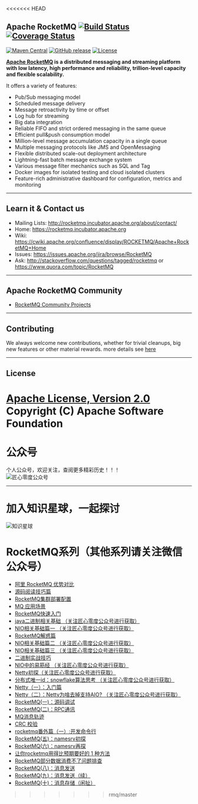 <<<<<<< HEAD
## Apache RocketMQ [![Build Status](https://travis-ci.org/apache/incubator-rocketmq.svg?branch=master)](https://travis-ci.org/apache/incubator-rocketmq) [![Coverage Status](https://coveralls.io/repos/github/apache/incubator-rocketmq/badge.svg?branch=master)](https://coveralls.io/github/apache/incubator-rocketmq?branch=master)
[![Maven Central](https://maven-badges.herokuapp.com/maven-central/org.apache.rocketmq/rocketmq-all/badge.svg)](http://search.maven.org/#search%7Cga%7C1%7Corg.apache.rocketmq)
[![GitHub release](https://img.shields.io/badge/release-download-orange.svg)](https://github.org/apache/rocketmqreleases)
[![License](https://img.shields.io/badge/license-Apache%202-4EB1BA.svg)](https://www.apache.org/licenses/LICENSE-2.0.html)

**[Apache RocketMQ](https://rocketmq.incubator.apache.org) is a distributed messaging and streaming platform with low latency, high performance and reliability, trillion-level capacity and flexible scalability.**

It offers a variety of features:

* Pub/Sub messaging model
* Scheduled message delivery
* Message retroactivity by time or offset
* Log hub for streaming
* Big data integration
* Reliable FIFO and strict ordered messaging in the same queue
* Efficient pull&push consumption model
* Million-level message accumulation capacity in a single queue
* Multiple messaging protocols like JMS and OpenMessaging
* Flexible distributed scale-out deployment architecture
* Lightning-fast batch message exchange system
* Various message filter mechanics such as SQL and Tag
* Docker images for isolated testing and cloud isolated clusters
* Feature-rich administrative dashboard for configuration, metrics and monitoring


----------

## Learn it & Contact us
* Mailing Lists: <http://rocketmq.incubator.apache.org/about/contact/>
* Home: <https://rocketmq.incubator.apache.org>
* Wiki: <https://cwiki.apache.org/confluence/display/ROCKETMQ/Apache+RocketMQ+Home>
* Issues: <https://issues.apache.org/jira/browse/RocketMQ>
* Ask: <http://stackoverflow.com/questions/tagged/rocketmq> or <https://www.quora.com/topic/RocketMQ>
 

----------

## Apache RocketMQ Community
* [RocketMQ Community Projects](https://github.com/apache/incubator-rocketmq-externals)

----------

## Contributing
We always welcome new contributions, whether for trivial cleanups, big new features or other material rewards. more details see [here](CONTRIBUTING.md) 
 
----------
## License
[Apache License, Version 2.0](http://www.apache.org/licenses/LICENSE-2.0.html) Copyright (C) Apache Software Foundation
=======
# 公众号
个人公众号，欢迎关注，查阅更多精彩历史！！！<br/>
![匠心零度公众号](http://mmbiz.qpic.cn/mmbiz_jpg/1QxwhpDy7ia22WVqLUtYSojxCjl2Vt6QmkqW7vqKJibtQCeXbMzjIsSJ9HaFfMXTicgicAzNcGs5m2gYFfO6GkPrKg/640?wx_fmt=jpeg&tp=webp&wxfrom=5&wx_lazy=1)


-------------
# 加入知识星球，一起探讨

![知识星球](https://upload-images.jianshu.io/upload_images/7849276-9c79c3497a248d0e.jpg?imageMogr2/auto-orient/strip%7CimageView2/2/w/640)


# RocketMQ系列（其他系列请关注微信公众号）

- [阿里 RocketMQ 优势对比](https://mp.weixin.qq.com/s/KfBruI-tOz-eJuM2fgqyew)
- [源码阅读技巧篇](https://mp.weixin.qq.com/s/QDMPBVRB39_VBoU3BRUxKA)
- [RocketMQ集群部署配置](http://mp.weixin.qq.com/s/SeN8cKPzjcOR4CRBYfzYGQ)
- [MQ 应用场景](https://mp.weixin.qq.com/s/PhUJoD5y9Fu7CxFSBmf29w)
- [RocketMQ快速入门](http://mp.weixin.qq.com/s/1FVas9PbX-1jHLlaTA_6Qg)
- [java二进制相关基础 （关注匠心零度公众号进行获取）](https://github.com/lirenzuo/rocketmq-rocketmq-all-4.1.0-incubating)
- [NIO相关基础篇一 （关注匠心零度公众号进行获取）](https://github.com/lirenzuo/rocketmq-rocketmq-all-4.1.0-incubating)
- [RocketMQ解惑篇](http://mp.weixin.qq.com/s/EyuYRgUeeIDBpZFWihAAjQ)
- [NIO相关基础篇二 （关注匠心零度公众号进行获取）](https://github.com/lirenzuo/rocketmq-rocketmq-all-4.1.0-incubating)
- [NIO相关基础篇三 （关注匠心零度公众号进行获取）](https://github.com/lirenzuo/rocketmq-rocketmq-all-4.1.0-incubating)
- [二进制实战技巧](http://mp.weixin.qq.com/s/-bcGP4kC1LWFBJydL6dBZA)
- [NIO中的易筋经 （关注匠心零度公众号进行获取）](https://github.com/lirenzuo/rocketmq-rocketmq-all-4.1.0-incubating)
- [Netty初探（关注匠心零度公众号进行获取）](https://github.com/lirenzuo/rocketmq-rocketmq-all-4.1.0-incubating)
- [分布式唯一id：snowflake算法思考 （关注匠心零度公众号进行获取）](https://github.com/lirenzuo/rocketmq-rocketmq-all-4.1.0-incubating)
- [Netty（一）：入门篇](https://mp.weixin.qq.com/s/APJBmqakodF7r0KTZwrkhw)
- [Netty（二）：Netty为啥去掉支持AIO? （关注匠心零度公众号进行获取）](https://github.com/lirenzuo/rocketmq-rocketmq-all-4.1.0-incubating)
- [RocketMQ(一)：源码调试](https://mp.weixin.qq.com/s/AgxX475MyRmOSwpq2Xfgfg)
- [RocketMQ(二)：RPC通讯](https://mp.weixin.qq.com/s/SWt6kCbvpYzUXPxdc0RnZA)
- [MQ消息轨迹](https://mp.weixin.qq.com/s/h3Q8tLUFjta0i14OXiExqQ)
- [CRC 校验](https://mp.weixin.qq.com/s/U7JxHesTJFOwpuPHSK4JaA)
- [rocketmq番外篇（一）:开发命令行](https://mp.weixin.qq.com/s/bPPpLEzPejJqTaW-6rd82w)
- [RocketMQ(五)：namesrv初探](https://mp.weixin.qq.com/s/q6Y7mmF4DWijRk6t8i3zdg)
- [RocketMQ(六)：namesrv再探](https://mp.weixin.qq.com/s/L42XuhLjK324RMob_unbCw)
- [让你rocketmq用得比预期要好的 1 种方法](https://mp.weixin.qq.com/s/g8EA0FkKcBu68cZmzG5t8Q)
- [RocketMQ部分数据消费不了问题排查](https://mp.weixin.qq.com/s/zkZ73dkLHpl5RoDHUHhLfQ)
- [RocketMQ(八)：消息发送](https://mp.weixin.qq.com/s/lxzD8HZofMuMRKS-zcP85A)
- [RocketMQ(九)：消息发送（续）](https://mp.weixin.qq.com/s/UIPgD7EaaiOArwctdVmJAA)
- [RocketMQ(十)：消息存储（闲扯）](https://mp.weixin.qq.com/s/u-8zMgRlnH0WqGSqapRj2w)
>>>>>>> rmq/master
